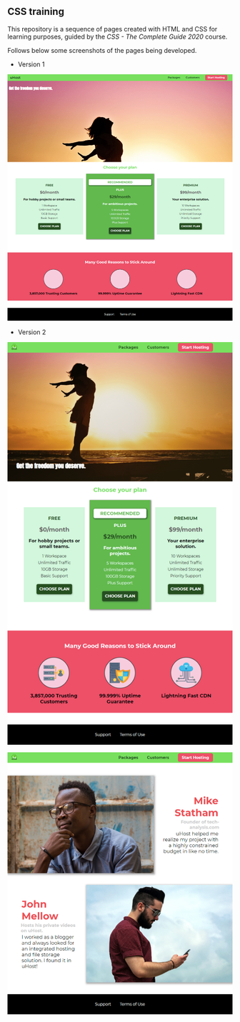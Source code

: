 ## CSS training

This repository is a sequence of pages created with HTML and CSS for learning purposes, guided by the _CSS - The Complete Guide 2020_ course.

Follows below some screenshots of the pages being developed.

- Version 1

![website-version-1](./screenshots/website-version-1.png)

- Version 2

![website-version-2](./screenshots/website-version-2.png)

![website-version-2-customers](./screenshots/website-version-2-customers.png)
